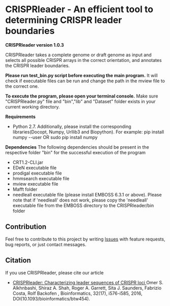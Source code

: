 # CRISPRleader - An efficient tool to determining CRISPR leader boundaries

**CRISPRleader version 1.0.3**

CRISPRleader takes a complete genome or draft genome as input and selects all possible CRISPR arrays in the correct orientation, and annotates the CRISPR leader boundaries. 

**Please run test_bin.py script before executing the main program.**
It will check if executable files can be run and change the path in the mview file to the correct one.

**To execute the program, please open your terminal console.** Make sure "CRISPRleader.py" file and "bin","lib" and "Dataset" folder exists in your current working directory.

**Requirements**
- Python 2.7. Additionally, please install the corresponding libraries(Docopt, Numpy, Urllib3 and Biopython). 
For example: pip install numpy --user OR  sudo pip install numpy

**Dependencies**
The following dependencies should be present in the respective folder "bin" for the successful execution of the program
 - CRT1.2-CLI.jar
 - EDeN executable file
 - prodigal executable file
 - hmmsearch executable file
 - mview executable file
 - Mafft folder
 - needleall executable file	(please install EMBOSS 6.3.1 or above).
 Please note that if 'needleall' does not work, please copy the 'needleall' executable file from the EMBOSS directory  to the CRISPRleader/bin folder
 


## Contribution

Feel free to contribute to this project by writing 
[Issues](https://github.com/BackofenLab/CRISPRleader/issues) 
with feature requests, bug reports, or just contact messages.

## Citation
If you use CRISPRleader, please cite our article
- [CRISPRleader: Characterizing leader sequences of CRISPR loci ](https://doi.org/10.1093/bioinformatics/btw454)
  Omer S. Alkhnbashi, Shiraz A. Shah, Roger A. Garrett, Sita J. Saunders, Fabrizio Costa, Rolf Backofen , 
  Bioinformatics, 32(17), i576-i585, 2016, DOI(10.1093/bioinformatics/btw454).
